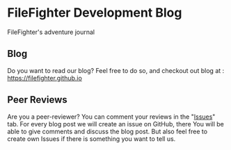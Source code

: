 # FileFighter Development Blog
FileFighter's adventure journal

## Blog
Do you want to read our blog? Feel free to do so, and checkout out blog at : <a href="https://filefighter.github.io/">https://filefighter.github.io</a>

## Peer Reviews
Are you a peer-reviewer? You can comment your reviews in the "<a href="https://github.com/FileFighter/filefighter.github.io/issues">Issues</a>" tab. 
For every blog post we will create an issue on GitHub, there You will be able to give comments and discuss the blog post. But also feel free to create own Issues if there is something you want to tell us.
